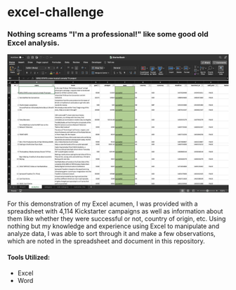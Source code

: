 # excel-challenge
### Nothing screams "I'm a professional!" like some good old Excel analysis.


![screenshot](images/analytics.png)


For this demonstration of my Excel acumen, I was provided with a spreadsheet with 4,114 Kickstarter campaigns as well as information about them like whether they were successful or not, country of origin, etc. Using nothing but my knowledge and experience using Excel to manipulate and analyze data, I was able to sort through it and make a few observations, which are noted in the spreadsheet and document in this repository.


#### Tools Utilized:
* Excel
* Word
